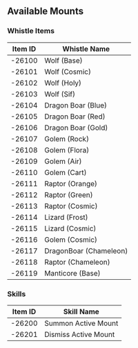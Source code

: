 ## Available Mounts


### Whistle Items
| Item ID | Whistle Name |
| --------| ------------- |
| -26100  | Wolf (Base)  |
| -26101  | Wolf (Cosmic)  |
| -26102  | Wolf (Holy)  |
| -26103  | Wolf (Sif)  |
| -26104  | Dragon Boar (Blue)  |
| -26105  | Dragon Boar (Red)  |
| -26106  | Dragon Boar (Gold)  |
| -26107  | Golem (Rock)  |
| -26108  | Golem (Flora)  |
| -26109  | Golem (Air)  |
| -26110  | Golem (Cart)  |
| -26111  | Raptor (Orange)  |
| -26112  | Raptor (Green)  |
| -26113  | Raptor (Cosmic)  |
| -26114  | Lizard (Frost)  |
| -26115  | Lizard (Cosmic)  |
| -26116  | Golem (Cosmic)  |
| -26117  | DragonBoar (Chameleon)  |
| -26118  | Raptor (Chameleon)  |
| -26119  | Manticore (Base)  |

### Skills
| Item ID | Skill Name |
| --------| ------------- |
| -26200  | Summon Active Mount  |
| -26201  | Dismiss Active Mount  |
